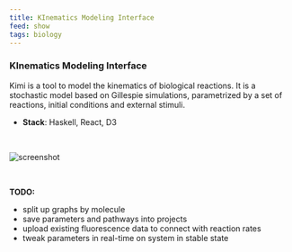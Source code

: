 ```yaml
---
title: KInematics Modeling Interface
feed: show
tags: biology
---
```


### KInematics Modeling Interface

Kimi is a tool to model the kinematics of biological reactions. It is a stochastic model based on Gillespie simulations,
parametrized by a set of reactions, initial conditions and external stimuli.

- **Stack**: Haskell, React, D3

&nbsp;

![screenshot](/assets/img/kimi.png)

&nbsp;

**TODO:**

- split up graphs by molecule
- save parameters and pathways into projects
- upload existing fluorescence data to connect with reaction rates
- tweak parameters in real-time on system in stable state
